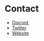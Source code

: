 # Contact

* ​[Discord ](https://discord.gg/xJmBxGYqjk)​
* ​[Twitter](https://twitter.com/nil\_foundation)​
* ​[Website](https://nil.foundation/)​
